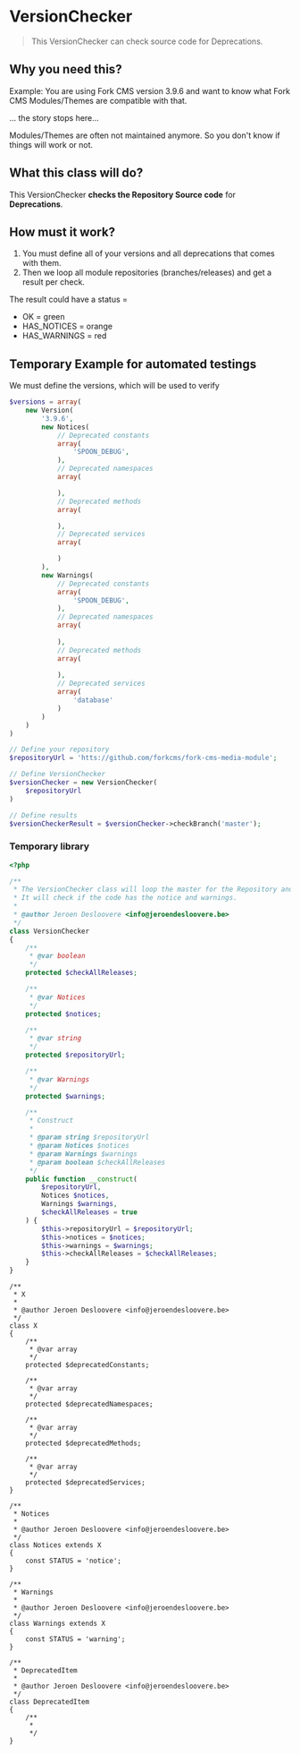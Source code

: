 # VersionChecker

> This VersionChecker can check source code for Deprecations.

## Why you need this?

Example: You are using Fork CMS version 3.9.6
and want to know what Fork CMS Modules/Themes are compatible with that.

... the story stops here...

Modules/Themes are often not maintained anymore.
So you don't know if things will work or not.

## What this class will do?

This VersionChecker **checks the Repository Source code** for **Deprecations**.

## How must it work?

1. You must define all of your versions and all deprecations that comes with them.
2. Then we loop all module repositories (branches/releases) and get a result per check.

The result could have a status =
- OK = green
- HAS_NOTICES = orange
- HAS_WARNINGS = red

## Temporary Example for automated testings

We must define the versions, which will be used to verify

```php
$versions = array(
    new Version(
        '3.9.6',
        new Notices(
            // Deprecated constants
            array(
                'SPOON_DEBUG',
            ),
            // Deprecated namespaces
            array(

            ),
            // Deprecated methods
            array(

            ),
            // Deprecated services
            array(

            )
        ),
        new Warnings(
            // Deprecated constants
            array(
                'SPOON_DEBUG',
            ),
            // Deprecated namespaces
            array(
                
            ),
            // Deprecated methods
            array(
                
            ),
            // Deprecated services
            array(
                'database'
            )
        )
    )
)
```


```php
// Define your repository
$repositoryUrl = 'htts://github.com/forkcms/fork-cms-media-module';

// Define VersionChecker
$versionChecker = new VersionChecker(
    $repositoryUrl
)

// Define results
$versionCheckerResult = $versionChecker->checkBranch('master');
```


### Temporary library

```php
<?php

/**
 * The VersionChecker class will loop the master for the Repository and all releases (= tags)
 * It will check if the code has the notice and warnings.
 *
 * @author Jeroen Desloovere <info@jeroendesloovere.be>
 */
class VersionChecker
{
    /**
     * @var boolean
     */
    protected $checkAllReleases;

    /**
     * @var Notices
     */
    protected $notices;

    /**
     * @var string
     */
    protected $repositoryUrl;

    /**
     * @var Warnings
     */
    protected $warnings;

    /**
     * Construct
     *
     * @param string $repositoryUrl
     * @param Notices $notices
     * @param Warnings $warnings
     * @param boolean $checkAllReleases
     */
    public function __construct(
        $repositoryUrl,
        Notices $notices,
        Warnings $warnings,
        $checkAllReleases = true
    ) {
        $this->repositoryUrl = $repositoryUrl;
        $this->notices = $notices;
        $this->warnings = $warnings;
        $this->checkAllReleases = $checkAllReleases;
    }
}
```

```
/**
 * X
 *
 * @author Jeroen Desloovere <info@jeroendesloovere.be>
 */
class X
{
    /**
     * @var array
     */
    protected $deprecatedConstants;

    /**
     * @var array
     */
    protected $deprecatedNamespaces;

    /**
     * @var array
     */
    protected $deprecatedMethods;

    /**
     * @var array
     */
    protected $deprecatedServices;
}

/**
 * Notices
 *
 * @author Jeroen Desloovere <info@jeroendesloovere.be>
 */
class Notices extends X
{
    const STATUS = 'notice';
}

/**
 * Warnings
 *
 * @author Jeroen Desloovere <info@jeroendesloovere.be>
 */
class Warnings extends X
{
    const STATUS = 'warning';
}

/**
 * DeprecatedItem
 *
 * @author Jeroen Desloovere <info@jeroendesloovere.be>
 */
class DeprecatedItem
{
    /**
     *
     */
}
```

